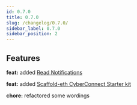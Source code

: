 ```yaml
---
id: 0.7.0
title: 0.7.0
slug: /changelog/0.7.0/
sidebar_label: 0.7.0
sidebar_position: 2
---
```


## Features

**feat:** added [Read Notifications](/read-notifications/)

**feat:** added [Scaffold-eth CyberConnect Starter kit](/get-started/Scaffold-Eth-Starter-Kit/intro/)

**chore:** refactored some wordings
